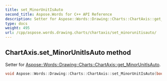 ```yaml
---
title: set_MinorUnitIsAuto
second_title: Aspose.Words for C++ API Reference
description: Setter for Aspose::Words::Drawing::Charts::ChartAxis::get_MinorUnitIsAuto. 
type: docs
weight: 495
url: /cpp/aspose.words.drawing.charts/chartaxis/set_minorunitisauto/
---
```

## ChartAxis.set_MinorUnitIsAuto method


Setter for [Aspose::Words::Drawing::Charts::ChartAxis::get_MinorUnitIsAuto](../get_minorunitisauto/).

```cpp
void Aspose::Words::Drawing::Charts::ChartAxis::set_MinorUnitIsAuto(bool value)
```

